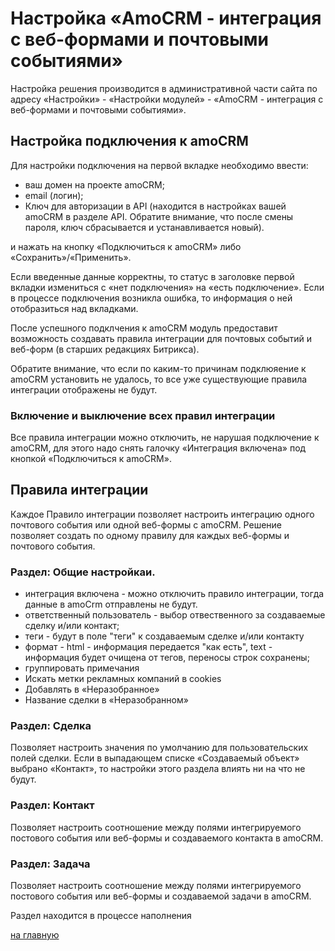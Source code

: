 # Настройка «AmoCRM - интеграция с веб-формами и почтовыми событиями»
Настройка решения производится в административной части сайта по адресу «Настройки» - «Настройки модулей» - «AmoCRM - интеграция с веб-формами и почтовыми событиями». 

## Настройка подключения к amoCRM
Для настройки подключения на первой вкладке необходимо ввести:

* ваш домен на проекте amoCRM;
* email (логин);
* Ключ для авторизации в API (находится в настройках вашей amoCRM в разделе API. Обратите внимание, что после смены пароля, ключ сбрасывается и устанавливается новый).

и нажать на кнопку «Подключиться к amoCRM» либо «Сохранить»/«Применить».

Если введенные данные корректны, то статус в заголовке первой вкладки измениться с «нет подключения» на «есть подключение». Если в процессе подключения возникла ошибка, то информация о ней отобразиться над вкладками.

После успешного подклчения к amoCRM модуль предоставит возможность создавать правила интеграции для почтовых событий и веб-форм (в старших редакциях Битрикса). 

Обратите внимание, что если по каким-то причинам подклюяение к amoCRM установить не удалось, то все уже существующие правила интеграции отображены не будут.
### Включение и выключение всех правил интеграции
Все правила интеграции можно отключить, не нарушая подключение к amoCRM, для этого надо снять галочку «Интеграция включена» под кнопкой «Подключиться к amoCRM».
## Правила интеграции
Каждое Правило интеграции позволяет настроить интеграцию одного почтового события или одной веб-формы с amoCRM. Решение позволяет создать по одному правилу для каждых веб-формы и почтового события.
### Раздел: Общие настройкаи.
* интеграция включена - можно отключить правило интеграции, тогда данные в amoCrm отправлены не будут.
* ответственный пользователь - выбор отвественного за создаваемые сделку и/или контакт;
* теги - будут в поле "теги" к создаваемым сделке и/или контакту
* формат - html - информация передается "как есть", text - информация будет очищена от тегов, переносы строк сохранены;
* группировать примечания
* Искать метки рекламных компаний в cookies
* Добавлять в «Неразобранное»
* Название сделки в «Неразобранном»
### Раздел: Сделка
Позволяет настроить значения по умолчанию для пользовательских полей сделки. Если в выпадающем списке «Создаваемый объект» выбрано «Контакт», то настройки этого раздела влиять ни на что не будут.
### Раздел: Контакт
Позволяет настроить соотношение между полями интегрируемого постового события или веб-формы и создаваемого контакта в amoCRM.
### Раздел: Задача
Позволяет настроить соотношение между полями интегрируемого постового события или веб-формы и создаваемой задачи в amoCRM.

Раздел находится в процессе наполнения

[на главную](./README.MD)